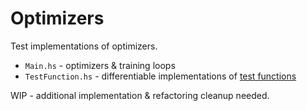 # Optimizers

Test implementations of optimizers.

- `Main.hs` - optimizers & training loops
- `TestFunction.hs` - differentiable implementations of [test functions](https://en.wikipedia.org/wiki/Test_functions_for_optimization<Paste>)

WIP - additional implementation & refactoring cleanup needed.
